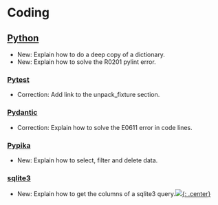 # Coding

## [Python](python.md)

* New: Explain how to do a deep copy of a dictionary.
* New: Explain how to solve the R0201 pylint error.

### [Pytest](pytest_cases.md)

* Correction: Add link to the unpack_fixture section.

### [Pydantic](pydantic.md)

* Correction: Explain how to solve the E0611 error in code lines.

### [Pypika](pypika.md)

* New: Explain how to select, filter and delete data.

### [sqlite3](sqlite3.md)

* New: Explain how to get the columns of a sqlite3 query.[![](not-by-ai.svg){: .center}](https://notbyai.fyi)
